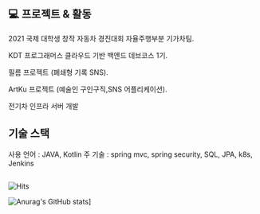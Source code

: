 
## 💻 프로젝트 & 활동
2021 국제 대학생 창작 자동차 경진대회 자율주행부분 기가차팀. 

KDT 프로그래머스 클라우드 기반 백엔드 데브코스 1기. 

필름 프로젝트 (폐쇄형 기록 SNS). 

ArtKu 프로젝트 (예술인 구인구직,SNS 어플리케이션).  

전기차 인프라 서버 개발  


## 기술 스택
사용 언어 : JAVA, Kotlin
주 기술 : spring mvc, spring security, SQL, JPA, k8s, Jenkins

## 
<!--방문자 수 -->
![Hits](https://hits.seeyoufarm.com/api/count/incr/badge.svg?url=https%3A%2F%2Fgithub.com%2F16min99&count_bg=%230078FF&title_bg=%23000000&icon=github.svg&icon_color=%23FFFFFF&title=visitors&edge_flat=false)

![Anurag's GitHub stats](https://github-readme-stats.vercel.app/api?username=16min99)]


<!--
**16min99/16min99** is a ✨ _special_ ✨ repository because its `README.md` (this file) appears on your GitHub profile.

Here are some ideas to get you started:

- 🔭 I’m currently working on ...
- 🌱 I’m currently learning ...
- 👯 I’m looking to collaborate on ...
- 🤔 I’m looking for help with ...
- 💬 Ask me about ...
- 📫 How to reach me: ...
- 😄 Pronouns: ...
- ⚡ Fun fact: ...
-->
